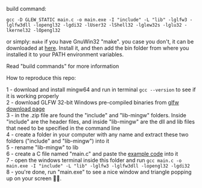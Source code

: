 build command: 
```
gcc -D GLEW_STATIC main.c -o main.exe -I "include" -L "lib" -lglfw3 -lglfw3dll -lopengl32 -lgdi32 -lUser32 -lShell32 -lglew32s -lglu32 -lkernel32 -lOpengl32
```  
or simply: ```make``` if you have GnuWin32 "make". 
you case you don't, it can be downloaded at [here](https://sourceforge.net/projects/gnuwin32/files/make/3.81/make-3.81.exe/download?use_mirror=iWeb&download=). Install it, and then add the bin folder from where you installed it to your PATH environment variables.  
  
Read "build commands" for more information  
  
How to reproduce this repo:  
  
1 - download and install mingw64 and run in terminal ```gcc --version``` to see if it is working properly  
2 - download GLFW 32-bit Windows pre-compiled binaries from [glfw download page](https://www.glfw.org/download.html)  
3 - in the .zip file are found the "include" and "lib-mingw" folders. Inside "include" are the header files, and inside "lib-mingw" are the dll and lib files that need to be specified in the command line  
4 - create a folder in your computer with any name and extract these two folders ("include" and "lib-mingw") into it  
5 - rename "lib-mingw" to lib  
6 - create a C file named "main.c" and paste the [example code](https://www.glfw.org/documentation) into it  
7 - open the windows terminal inside this folder and run ```gcc main.c -o main.exe -I "include" -L "lib" -lglfw3 -lglfw3dll -lopengl32 -lgdi32```  
8 - you're done, run "main.exe" to see a nice window and triangle popping up on your screen 🧐🤘.
